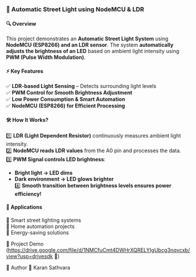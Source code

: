 ### **🚦 Automatic Street Light using NodeMCU & LDR**  

#### **🔍 Overview**  
This project demonstrates an **Automatic Street Light System** using **NodeMCU (ESP8266) and an LDR sensor**. The system **automatically adjusts the brightness of an LED** based on ambient light intensity using **PWM (Pulse Width Modulation)**.  

#### **⚡ Key Features**  
✅ **LDR-based Light Sensing** – Detects surrounding light levels  
✅ **PWM Control for Smooth Brightness Adjustment**  
✅ **Low Power Consumption & Smart Automation**  
✅ **NodeMCU (ESP8266) for Efficient Processing**  

#### **🛠 How It Works?**  
1️⃣ **LDR (Light Dependent Resistor)** continuously measures ambient light intensity.  
2️⃣ **NodeMCU reads LDR values** from the A0 pin and processes the data.  
3️⃣ **PWM Signal controls LED brightness**:  
   - **Bright light → LED dims**  
   - **Dark environment → LED glows brighter**  
4️⃣ **Smooth transition between brightness levels ensures power efficiency!**

#### **📌 Applications**  
🔹 Smart street lighting systems  
🔹 Home automation projects  
🔹 Energy-saving solutions  

📌 Project Demo
(https://drive.google.com/file/d/1NMCfuCmt4DWHrXQRELYIgUbcg3nqvcxb/view?usp=drivesdk 🎥)

🌟 Author
👤 Karan Sathvara
